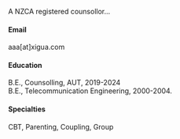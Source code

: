 


A NZCA registered counsollor...

#### Email
aaa[at]xigua.com

#### Education
B.E., Counsolling, AUT, 2019-2024\
B.E., Telecommunication Engineering, 2000-2004.

#### Specialties
CBT, Parenting, Coupling, Group

